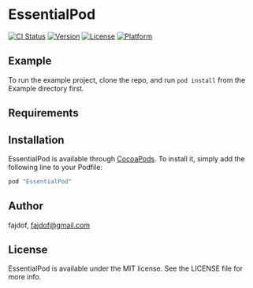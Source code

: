 # EssentialPod

[![CI Status](http://img.shields.io/travis/fajdof/EssentialPod.svg?style=flat)](https://travis-ci.org/fajdof/EssentialPod)
[![Version](https://img.shields.io/cocoapods/v/EssentialPod.svg?style=flat)](http://cocoapods.org/pods/EssentialPod)
[![License](https://img.shields.io/cocoapods/l/EssentialPod.svg?style=flat)](http://cocoapods.org/pods/EssentialPod)
[![Platform](https://img.shields.io/cocoapods/p/EssentialPod.svg?style=flat)](http://cocoapods.org/pods/EssentialPod)

## Example

To run the example project, clone the repo, and run `pod install` from the Example directory first.

## Requirements

## Installation

EssentialPod is available through [CocoaPods](http://cocoapods.org). To install
it, simply add the following line to your Podfile:

```ruby
pod "EssentialPod"
```

## Author

fajdof, fajdof@gmail.com

## License

EssentialPod is available under the MIT license. See the LICENSE file for more info.
